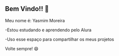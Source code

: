 ## Bem Vindo!! 💜
Meu nome é: Yasmim Moreira

-Estou estudando e aprendendo pelo Alura

-Uso esse espaço para compartilhar os meus projetos

 Volte sempre! 😄

